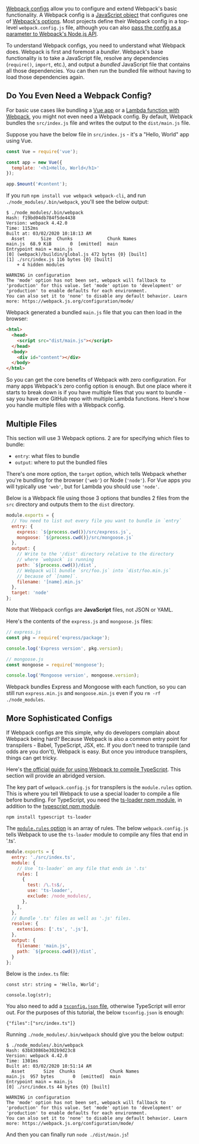[Webpack configs](https://webpack.js.org/configuration/) allow you
to configure and extend Webpack's basic functionality. A Webpack
config is a [JavaScript object](/tutorials/fundamentals/pojo) that
configures one of [Webpack's options](https://webpack.js.org/configuration/#options). Most projects
define their Webpack config in a top-level `webpack.config.js` file,
although you can also [pass the config as a parameter to Webpack's Node.js API](/tutorials/webpack/node).

To understand Webpack configs, you need to understand what Webpack
does. Webpack is first and foremost a _bundler_. Webpack's base
functionality is to take a JavaScript file, resolve any dependencies
(`require()`, `import`, etc.), and output a _bundled_ JavaScript file that
contains all those dependencies. You can then run the bundled file
without having to load those dependencies again.

Do You Even Need a Webpack Config?
----------------------------------

For basic use cases like bundling a [Vue app](/vue) or a
[Lambda function with Webpack](http://thecodebarbarian.com/bundling-a-node-js-function-for-aws-lambda-with-webpack.html),
you might not even need a Webpack config. By default, Webpack
bundles the `src/index.js` file and writes the output to the
`dist/main.js` file.

Suppose you have the below file in `src/index.js` - it's a
"Hello, World" app using Vue.

```javascript
const Vue = require('vue');

const app = new Vue({
  template: '<h1>Hello, World</h1>'
});

app.$mount('#content');
```

If you run `npm install vue webpack webpack-cli`, and run `./node_modules/.bin/webpack`, you'll see the below output:

```
$ ./node_modules/.bin/webpack
Hash: f19bd04db784f5de4438
Version: webpack 4.42.0
Time: 1152ms
Built at: 03/02/2020 10:18:13 AM
  Asset      Size  Chunks             Chunk Names
main.js  68.9 KiB       0  [emitted]  main
Entrypoint main = main.js
[0] (webpack)/buildin/global.js 472 bytes {0} [built]
[1] ./src/index.js 116 bytes {0} [built]
    + 4 hidden modules

WARNING in configuration
The 'mode' option has not been set, webpack will fallback to 'production' for this value. Set 'mode' option to 'development' or 'production' to enable defaults for each environment.
You can also set it to 'none' to disable any default behavior. Learn more: https://webpack.js.org/configuration/mode/

```

Webpack generated a bundled `main.js` file that you can then load in the browser:

```html
<html>
  <head>
    <script src="dist/main.js"></script>
  </head>
  <body>
    <div id="content"></div>
  </body>
</html>
```

So you can get the core benefits of Webpack with zero configuration.
For many apps Webpack's zero config option is enough. But one place
where it starts to break down is if you have multiple files that
you want to bundle - say you have one GitHub repo with multiple
Lambda functions. Here's how you handle multiple files with a Webpack config.

Multiple Files
--------------

This section will use 3 Webpack options. 2 are for specifying which
files to bundle:

- `entry`: what files to bundle
- `output`: where to put the bundled files

There's one more option, the `target` option, which tells Webpack
whether you're bundling for the browser (`'web'`) or Node (`'node'`).
For Vue apps you will typically use `'web'`, but for Lambda you
should use `'node'`.

Below is a Webpack file using those 3 options that bundles 2
files from the `src` directory and outputs them to the `dist`
directory.

```javascript
module.exports = {
  // You need to list out every file you want to bundle in `entry`
  entry: {
    express: `${process.cwd()}/src/express.js`,
    mongoose: `${process.cwd()}/src/mongoose.js`
  },
  output: {
    // Write to the '/dist' directory relative to the directory
    // where `webpack` is running
    path: `${process.cwd()}/dist`,
    // Webpack will bundle `src/foo.js` into `dist/foo.min.js`
    // because of `[name]`.
    filename: '[name].min.js'
  },
  target: 'node'
};
```

Note that Webpack configs are **JavaScript** files, not JSON or
YAML. 

Here's the contents of the `express.js` and `mongoose.js` files:

```javascript
// express.js
const pkg = require('express/package');

console.log('Express version', pkg.version);
```

```javascript
// mongoose.js
const mongoose = require('mongoose');

console.log('Mongoose version', mongoose.version);
```

Webpack bundles Express and Mongoose with each function, so you
can still run `express.min.js` and `mongoose.min.js` even if
you `rm -rf ./node_modules`.

More Sophisticated Configs
--------------------------

If Webpack configs are this simple, why do developers complain
about Webpack being hard? Because Webpack is also a common
entry point for transpilers - Babel, TypeScript, JSX, etc.
If you don't need to transpile (and odds are you don't), Webpack
is easy. But once you introduce transpilers, things can get tricky.

Here's [the official guide for using Webpack to compile TypeScript](https://webpack.js.org/guides/typescript/). This section will provide an abridged version.

The key part of `webpack.config.js` for transpilers is the `module.rules`
option. This is where you tell Webpack to use a special loader to
compile a file before bundling. For TypeScript, you need the
[ts-loader npm module](https://www.npmjs.com/package/ts-loader), in
addition to the [typescript npm module](https://www.npmjs.com/package/typescript).

```
npm install typescript ts-loader
```

The [`module.rules` option](https://webpack.js.org/configuration/module/) is an array of rules. The below `webpack.config.js` tells Webpack to use the `ts-loader` module to compile any files that end in '.ts'.

```javascript
module.exports = {
  entry: './src/index.ts',
  module: {
    // Use `ts-loader` on any file that ends in '.ts'
    rules: [
      {
        test: /\.ts$/,
        use: 'ts-loader',
        exclude: /node_modules/,
      },
    ],
  },
  // Bundle '.ts' files as well as '.js' files.
  resolve: {
    extensions: ['.ts', '.js'],
  },
  output: {
    filename: 'main.js',
    path: `${process.cwd()}/dist`,
  }
};
```

Below is the `index.ts` file:

```
const str: string = 'Hello, World';

console.log(str);
```

You also need to add a [`tsconfig.json` file](https://www.typescriptlang.org/docs/handbook/tsconfig-json.html), otherwise TypeScript will error out. For the purposes of this tutorial, the below `tsconfig.json` is enough:

```
{"files":["src/index.ts"]}
```

Running `./node_modules/.bin/webpack` should give you the below output:

```
$ ./node_modules/.bin/webpack
Hash: 63b83086be302b9d23c8
Version: webpack 4.42.0
Time: 1301ms
Built at: 03/02/2020 10:51:14 AM
  Asset       Size  Chunks             Chunk Names
main.js  957 bytes       0  [emitted]  main
Entrypoint main = main.js
[0] ./src/index.ts 44 bytes {0} [built]

WARNING in configuration
The 'mode' option has not been set, webpack will fallback to 'production' for this value. Set 'mode' option to 'development' or 'production' to enable defaults for each environment.
You can also set it to 'none' to disable any default behavior. Learn more: https://webpack.js.org/configuration/mode/
```

And then you can finally run `node ./dist/main.js`!